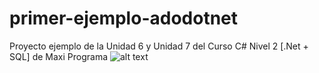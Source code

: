 # primer-ejemplo-adodotnet
Proyecto ejemplo de la Unidad 6 y Unidad 7 del Curso C# Nivel 2 [.Net + SQL] de Maxi Programa
![alt text](https://github.com/GabrielMartC/primer-ejemplo-adodotnet/blob/main/winForm.jpg?raw=true)
